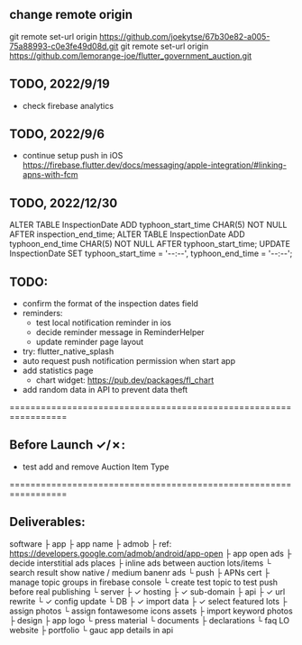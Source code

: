 ## change remote origin
git remote set-url origin https://github.com/joekytse/67b30e82-a005-75a88993-c0e3fe49d08d.git
git remote set-url origin https://github.com/lemorange-joe/flutter_government_auction.git

## TODO, 2022/9/19
- check firebase analytics 
## TODO, 2022/9/6
- continue setup push in iOS
https://firebase.flutter.dev/docs/messaging/apple-integration/#linking-apns-with-fcm

## TODO, 2022/12/30
ALTER TABLE InspectionDate ADD typhoon_start_time CHAR(5) NOT NULL AFTER inspection_end_time;
ALTER TABLE InspectionDate ADD typhoon_end_time CHAR(5) NOT NULL AFTER typhoon_start_time;
UPDATE InspectionDate SET typhoon_start_time = '--:--', typhoon_end_time = '--:--';

## TODO:
- confirm the format of the inspection dates field
- reminders:
  - test local notification reminder in ios
  - decide reminder message in ReminderHelper
  - update reminder page layout
- try: flutter_native_splash
- auto request push notification permission when start app
- add statistics page
  - chart widget: https://pub.dev/packages/fl_chart
- add random data in API to prevent data theft

=================================================================

## Before Launch ✓/✗:
- test add and remove Auction Item Type

=================================================================

## Deliverables:
software
├ app
  ├ app name
  ├ admob
    ├ ref: https://developers.google.com/admob/android/app-open
    ├ app open ads
    ├ decide interstitial ads places
    ├ inline ads between auction lots/items
    └ search result show native / medium banenr ads
  └ push
    ├ APNs cert
    ├ manage topic groups in firebase console
    └ create test topic to test push before real publishing
└ server
  ├ ✓ hosting
  ├ ✓ sub-domain
  ├ api
    ├ ✓ url rewrite
    └ ✓ config update
  └ DB
    ├ ✓ import data
    ├ ✓ select featured lots
    ├ assign photos
    └ assign fontawesome icons
assets
├ import keyword photos
├ design
  ├ app logo
  └ press material
└ documents
  ├ declarations
  └ faq
LO website
├ portfolio
└ gauc app details in api
